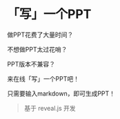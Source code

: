 # 「写」一个PPT

做PPT花费了大量时间？

不想做PPT太过花哨？

PPT版本不兼容？

来在线「写」一个PPT吧！

只需要输入markdown，即可生成PPT！

> 基于 reveal.js 开发